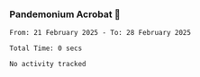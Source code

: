 ### Pandemonium Acrobat 🤸

<!--START_SECTION:waka-->

```all_time
From: 21 February 2025 - To: 28 February 2025

Total Time: 0 secs

No activity tracked
```

<!--END_SECTION:waka-->
